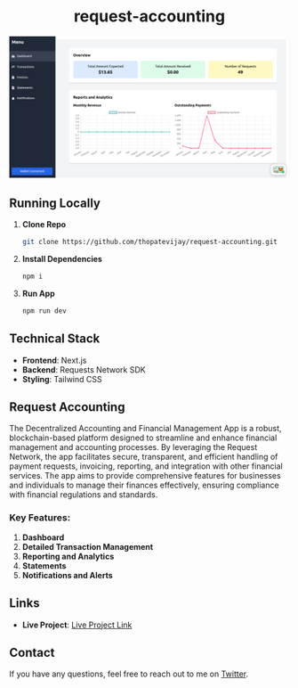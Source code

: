 <div align="center">
<h1>request-accounting</h1>
</div>



![SmartGenie](./public/dashboardView.png)

## Running Locally

1. **Clone Repo**

   ```bash
   git clone https://github.com/thopatevijay/request-accounting.git
   ```

2. **Install Dependencies**

   ```bash
   npm i
   ```

3. **Run App**
   ```bash
   npm run dev
   ```

## Technical Stack

- **Frontend**: Next.js
- **Backend**: Requests Network SDK
- **Styling**: Tailwind CSS

## Request Accounting

The Decentralized Accounting and Financial Management App is a robust, blockchain-based platform designed to streamline and enhance financial management and accounting processes. By leveraging the Request Network, the app facilitates secure, transparent, and efficient handling of payment requests, invoicing, reporting, and integration with other financial services. The app aims to provide comprehensive features for businesses and individuals to manage their finances effectively, ensuring compliance with financial regulations and standards.


### Key Features:

1. **Dashboard**
2. **Detailed Transaction Management**
3. **Reporting and Analytics**
4. **Statements**
5. **Notifications and Alerts**

## Links

- **Live Project**: [Live Project Link](https://request-accounting.vercel.app/)

## Contact

If you have any questions, feel free to reach out to me on [Twitter](https://x.com/thopate_vijay).
